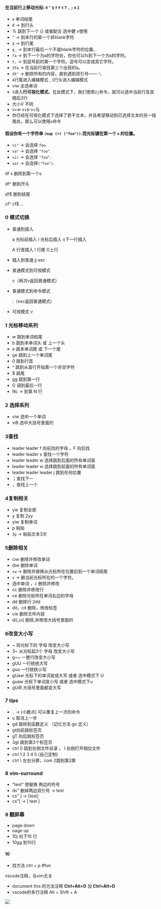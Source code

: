 #### 在当前行上移动光标: `0` `^` `$` `f` `F` `t` `T` `,` `;` `A` `I`

-  `e` 单词结尾
-   `0` → 到行头
-   % 跳到下一个 {} 或者配合 选中健 v使用
-   `^` → 到本行的第一个非blank字符
-   `$` → 到行尾
-   `g_` → 到本行最后一个不是blank字符的位置。
-   `fa` → 到下一个为a的字符处，你也可以fs到下一个为s的字符。
-   `t,` → 到逗号前的第一个字符。逗号可以变成其它字符。
-   `3fa` → 在当前行查找第三个出现的a。
-   `dt"` → 删除所有的内容，直到遇到双引号—— `"。`
-   `A`行尾进入编辑模式 , `I`行头进入编辑模式
-   viw 全选单词
-   `V`进入**行可视化模式**。在此模式下，我们使用`2j`命令，就可以选中当前行及其随后2行
-   大小V 不同
-   v+w v+b v+5j
-   你已经在可视化模式下选择了若干文本，并且希望移动到已选择文本的另一结尾处，那么可以使用`o`命令

#### 假设你有一个字符串 `(map (+) ("foo"))`.而光标键在第一个 `o` 的位置。

-   `vi"` → 会选择 `foo`.
-   `va"` → 会选择 `"foo"`.
-   `vi)` → 会选择 `"foo"`.
-   `va)` → 会选择`("foo")`.

df s 删除到第一个s

df^ 删到开头

df$ 删到结尾

cf^ cf$ ...

### 0 模式切换

-   普通到插入
    
    a 光标前插入 i 光标后插入 o下一行插入
    
    A 行首插入 I 行尾 O上行
    
-   插入到普通 jj esc
    
-   普通模式到可视模式
    
    v（再次v返回普通模式）
    
-   普通模式到命令模式
    
    :（esc返回普通模式）
    
-   可视模式 v
    

### 1 光标移动系列

-   w 跳到单词结尾
-   b 跳到本单词头 或 上一个头
-   e 跳本单词尾 或 下一个尾
-   ge 跳到上一个单词尾
-   0 跳到行首
-   ^ 跳到从首行开始第一个非空字符
-   $ 跳尾
-   gg 跳到第一行
-   G 调到最后一行
-   N`G` → 到第 N 行

### 2 选择系列

-   viw 选中一个单词
-   viB 选中大括号里面的

### 3查找

-   leader leader f <char> 向前找的字母 ，F 向后找
- leader leader s <char> 查找一个字符
-   leader leader w 选择跳到后面的所有单词首
-   leader leader w 选择跳到前面的所有单词首
-   leader leader leader j 跳到任何位置
-   ；查找下一
-   ，查找上一个

### 4复制相关

-   yie 复制全部
-   y 复制 2yy
-   yiw 复制单词
-   p 粘贴
-   `3p` → 粘贴文本3次

### 5删除相关

-   ciw 删除并修改单词
-   diw 删除单词
-   `cw` → 删除并替换从光标所在位置后到一个单词结尾
-   `x` → 删当前光标所在的一个字符。
-   选中单词 ，c 删除并修改
-   cc 删除并修改行
-   ce 删除光标所在单词右边的字母
-   dd 删除行 2dd
-   dit，cit 删除，修改标签
-   cie 删除文件内容
-   di{,ci{ 删除,并修改大括号里面的

### 6改变大小写

-   ~ 将光标下的 字母 改变大小写
-   3~ 从光标起3个 字母 改变大小写
-   g~~ 一整行改变大小写
-   gUU 一行统统大写
-   guu 一行统统小写
-   gUaw 光标下的单词变成大写 或者 选中模式下 U
-   guaw 光标下单词变小写 或者 选中模式下u
-   gUiB 大括号里面都变大写

### 7 tips

-   `.` → (小数点) 可以重复上一次的命令
-   u 取消上一步
-   gd 跳转到函数定义 （记忆方法 go 定义）
-   gt向前跳标签页
-   gT 向后跳标签页
-   3gt 跳到第3个标签页
-   ctrl 0 跳到左侧文件目录 ， l 右侧打开相应文件
-   ctrl 1 2 3 4 5 (自己定制)
-   ctrl \ 左右分屏，com 2跳到第2屏

### 8 vim-surround

-   "test" 想替换 两边的符号
-   ds" 删掉两边双引号 → test
-   cs" ] → [test]
-   cs"[ → [ test ]

### 9 翻屏幕

-   page down
-   oage up
-   10j 向下10 行
-   10gg 到10行

#### 10

-   找方法 ctrl + p #fun

vscode注释，与vim无关

-   document this 的方法注释 **Ctrl+Alt+D** 加 **Ctrl+Alt+D**
-   vscode的多行注释 Alt + Shift + A


![](vimium%201.png)
	


